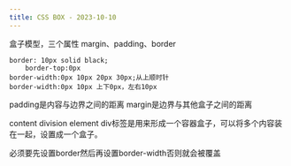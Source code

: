 ```yaml
---
title: CSS BOX - 2023-10-10
---
```

盒子模型，三个属性 margin、padding、border
```
border: 10px solid black;
	border-top:0px
border-width:0px 10px 20px 30px;从上顺时针
border-width:0px 10px 上下0px，左右10px
```

padding是内容与边界之间的距离
margin是边界与其他盒子之间的距离

content division element
div标签是用来形成一个容器盒子，可以将多个内容装在一起，设置成一个盒子。

必须要先设置border然后再设置border-width否则就会被覆盖

